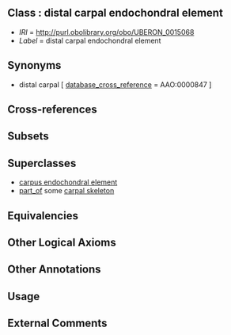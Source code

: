 
## Class : distal carpal endochondral element

 * *IRI* = http://purl.obolibrary.org/obo/UBERON_0015068
 * *Label* = distal carpal endochondral element

## Synonyms

 * distal carpal [ [database_cross_reference](../../ef/oboInOwl#hasDbXref.md) = AAO:0000847 ]

## Cross-references


## Subsets


## Superclasses

 * [carpus endochondral element](../../UBERON/49/UBERON_0015049.md)
 * [part_of](../../BFO/50/BFO_0000050.md) some [carpal skeleton](../../UBERON/80/UBERON_0009880.md)

## Equivalencies


## Other Logical Axioms


## Other Annotations


## Usage


## External Comments

